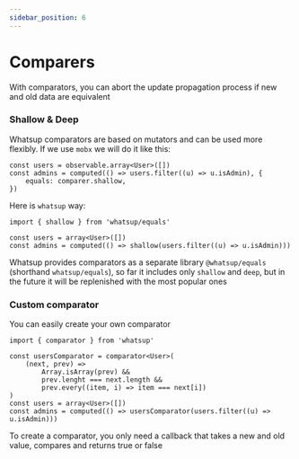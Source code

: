 ```yaml
---
sidebar_position: 6
---
```


# Comparers

With comparators, you can abort the update propagation process if new and old data are equivalent

### Shallow & Deep

Whatsup comparators are based on mutators and can be used more flexibly.
If we use `mobx` we will do it like this:

```tsx
const users = observable.array<User>([])
const admins = computed(() => users.filter((u) => u.isAdmin), {
    equals: comparer.shallow,
})
```

Here is `whatsup` way:

```tsx
import { shallow } from 'whatsup/equals'

const users = array<User>([])
const admins = computed(() => shallow(users.filter((u) => u.isAdmin)))
```

Whatsup provides comparators as a separate library `@whatsup/equals` (shorthand `whatsup/equals`), so far it includes only `shallow` and `deep`, but in the future it will be replenished with the most popular ones

### Custom comparator

You can easily create your own comparator

```tsx
import { comparator } from 'whatsup'

const usersComparator = comparator<User>(
    (next, prev) =>
        Array.isArray(prev) &&
        prev.lenght === next.length &&
        prev.every((item, i) => item === next[i])
)
const users = array<User>([])
const admins = computed(() => usersComparator(users.filter((u) => u.isAdmin)))
```

To create a comparator, you only need a callback that takes a new and old value, compares and returns true or false
